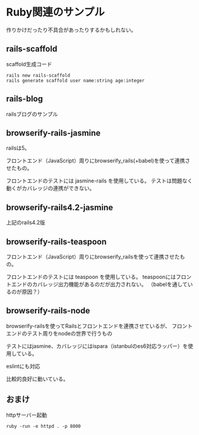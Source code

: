 # Ruby関連のサンプル

作りかけだったり不具合があったりするかもしれない。


## rails-scaffold

scaffold生成コード

```
rails new rails-scaffold
rails generate scaffold user name:string age:integer
```

## rails-blog

railsブログのサンプル

## browserify-rails-jasmine

railsは5。

フロントエンド（JavaScript）周りにbrowserify_rails(+babel)を使って連携させたもの。

フロントエンドのテストには jasmine-rails を使用している。
テストは問題なく動くがカバレッジの連携ができない。

## browserify-rails4.2-jasmine

上記のrails4.2版

## browserify-rails-teaspoon

フロントエンド（JavaScript）周りにbrowserify_railsを使って連携させたもの。

フロントエンドのテストには teaspoon を使用している。
teaspoonにはフロントエンドのカバレッジ出力機能があるのだが出力されない。
（babelを通しているのが原因？）

## browserify-rails-node

browserify-railsを使ってRailsとフロントエンドを連携させているが、
フロントエンドのテスト周りをnodeの世界で行うもの

テストにはjasmine、カバレッジにはispara（istanbulのes6対応ラッパー）を使用している。

eslintにも対応

比較的良好に動いている。

## おまけ

httpサーバー起動

```
ruby -run -e httpd . -p 8000
```
